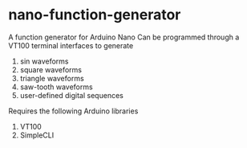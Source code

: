 # nano-function-generator
A function generator for Arduino Nano
Can be programmed through a VT100 terminal interfaces to generate
1. sin waveforms
2. square waveforms
3. triangle waveforms
4. saw-tooth waveforms
5. user-defined digital sequences

Requires the following Arduino libraries
1. VT100
2. SimpleCLI
